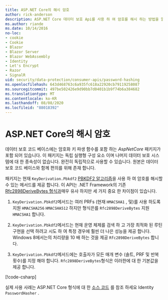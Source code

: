 ```yaml
---
title: ASP.NET Core의 해시 암호
author: rick-anderson
description: ASP.NET Core 데이터 보호 Api를 사용 하 여 암호를 해시 하는 방법을 알아봅니다.
ms.author: riande
ms.date: 10/14/2016
no-loc:
- cookie
- Cookie
- Blazor
- Blazor Server
- Blazor WebAssembly
- Identity
- Let's Encrypt
- Razor
- SignalR
uid: security/data-protection/consumer-apis/password-hashing
ms.openlocfilehash: 643d468763c6a935fc618a22920cb79119258087
ms.sourcegitcommit: 497be502426e9d90bb7d0401b1b9f74b6a384682
ms.translationtype: MT
ms.contentlocale: ko-KR
ms.lasthandoff: 08/08/2020
ms.locfileid: "88018392"
---
```

# <a name="hash-passwords-in-aspnet-core"></a>ASP.NET Core의 해시 암호

데이터 보호 코드 베이스에는 암호화 키 파생 함수를 포함 하는 *AspNetCore* 패키지가 포함 되어 있습니다. 이 패키지는 독립 실행형 구성 요소 이며 나머지 데이터 보호 시스템에 대 한 종속성이 없습니다. 완전히 독립적으로 사용할 수 있습니다. 원본은 데이터 보호 코드 베이스와 함께 편의를 위해 존재 합니다.

패키지는 현재 `KeyDerivation.Pbkdf2` [PBKDF2 알고리즘](https://tools.ietf.org/html/rfc2898#section-5.2)을 사용 하 여 암호를 해시할 수 있는 메서드를 제공 합니다. 이 API는 .NET Framework의 기존 [Rfc2898DeriveBytes 형식과](/dotnet/api/system.security.cryptography.rfc2898derivebytes)매우 유사 하지만 세 가지 중요 한 차이점이 있습니다.

1. `KeyDerivation.Pbkdf2`메서드는 여러 PRFs (현재 `HMACSHA1` , 및)를 사용 하도록 지원 `HMACSHA256` `HMACSHA512` 하지만 형식은를 `Rfc2898DeriveBytes` 지원 `HMACSHA1` 합니다.

2. `KeyDerivation.Pbkdf2`메서드는 현재 운영 체제를 검색 하 고 가장 최적화 된 루틴 구현을 선택 하려고 시도 하 여 특정 경우에 훨씬 더 나은 성능을 제공 합니다. Windows 8에서는의 처리량을 10 배 하는 것을 제공 `Rfc2898DeriveBytes` 합니다.

3. `KeyDerivation.Pbkdf2`메서드에는 호출자가 모든 매개 변수 (솔트, PRF 및 반복 횟수)를 지정 해야 합니다. `Rfc2898DeriveBytes`형식은 이러한에 대 한 기본값을 제공 합니다.

[!code-csharp[](password-hashing/samples/passwordhasher.cs)]

실제 사용 사례는 ASP.NET Core 형식에 대 한 [소스 코드](https://github.com/dotnet/AspNetCore/blob/master/src/Identity/Extensions.Core/src/PasswordHasher.cs) 를 참조 하세요 Identity `PasswordHasher` .

